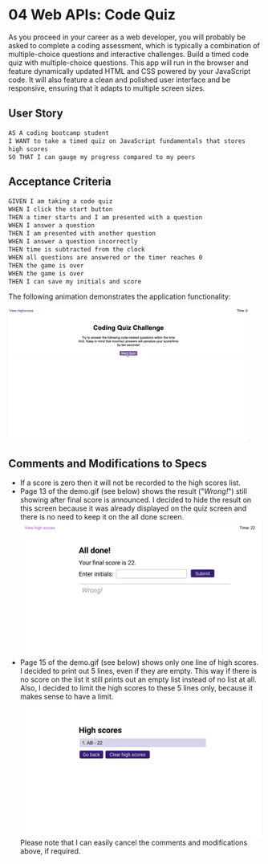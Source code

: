 # 04 Web APIs: Code Quiz

As you proceed in your career as a web developer, you will probably be asked to complete a coding assessment, which is typically a combination of multiple-choice questions and interactive challenges. Build a timed code quiz with multiple-choice questions. This app will run in the browser and feature dynamically updated HTML and CSS powered by your JavaScript code. It will also feature a clean and polished user interface and be responsive, ensuring that it adapts to multiple screen sizes.

## User Story

```
AS A coding bootcamp student
I WANT to take a timed quiz on JavaScript fundamentals that stores high scores
SO THAT I can gauge my progress compared to my peers
```

## Acceptance Criteria

```
GIVEN I am taking a code quiz
WHEN I click the start button
THEN a timer starts and I am presented with a question
WHEN I answer a question
THEN I am presented with another question
WHEN I answer a question incorrectly
THEN time is subtracted from the clock
WHEN all questions are answered or the timer reaches 0
THEN the game is over
WHEN the game is over
THEN I can save my initials and score
```

The following animation demonstrates the application functionality:

![code quiz](./assets/images/04-web-apis-homework-demo.gif)

## Comments and Modifications to Specs

- If a score is zero then it will not be recorded to the high scores list.
- Page 13 of the demo.gif (see below) shows the result ("_Wrong!_") still showing after final score is announced. I decided to hide the result on this screen because it was already displayed on the quiz screen and there is no need to keep it on the all done screen.
  ![page 13 of demo](./assets/images/demo-page-13.jpg)
- Page 15 of the demo.gif (see below) shows only one line of high scores. I decided to print out 5 lines, even if they are empty. This way if there is no score on the list it still prints out an empty list instead of no list at all. Also, I decided to limit the high scores to these 5 lines only, because it makes sense to have a limit.
  ![page 15 of demo](./assets/images/demo-page-15.jpg)
  Please note that I can easily cancel the comments and modifications above, if required.
